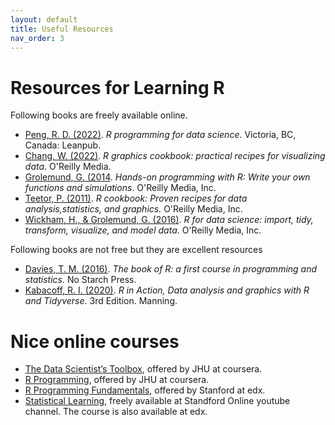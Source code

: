 ```yaml
---
layout: default
title: Useful Resources
nav_order: 3
---
```



# Resources for Learning R

Following books are freely available online. 

* [Peng, R. D. (2022)](https://bookdown.org/rdpeng/rprogdatascience). *R programming for data science*. Victoria, BC, Canada: Leanpub.
* [Chang, W. (2022)](https://r-graphics.org/). *R graphics cookbook: practical recipes for visualizing data*. O'Reilly Media.
* [Grolemund, G. (2014](https://rstudio-education.github.io/hopr/). *Hands-on programming with R: Write your own functions and simulations*. O'Reilly Media, Inc.
* [Teetor, P. (2011)](https://rc2e.com/). *R cookbook: Proven recipes for data analysis,statistics, and graphics.* O'Reilly Media, Inc.
* [Wickham, H., & Grolemund, G. (2016)](https://r4ds.had.co.nz/index.html). *R for data science: import, tidy, transform, visualize, and model data*. O'Reilly Media, Inc.

Following books are not free but they are excellent resources

* [Davies, T. M. (2016)](https://www.amazon.com/Book-First-Course-Programming-Statistics/dp/1593276516/ref=sr_1_1?crid=3ALOXKCGYHCFD&keywords=he+book+of+R%3A+a+first+course+in+programming&qid=1675995842&sprefix=davies%2C+t.+m.+2016+%2Caps%2C350&sr=8-1). *The book of R: a first course in programming and statistics.* No Starch Press. 
*  [Kabacoff, R. I. (2020)](https://www.amazon.com/Action-Third-Robert-I-Kabacoff/dp/1617296058/ref=sr_1_5?crid=1NC8XEG3VG5TC&keywords=R+in+Action.+Manning&qid=1675995888&sprefix=he+book+of+r+a+first+course+in+programming%2Caps%2C435&sr=8-5). *R in Action, Data analysis and graphics with R and Tidyverse*. 3rd Edition. Manning. 

# Nice online courses

* [The Data Scientist’s Toolbox](https://www.coursera.org/learn/data-scientists-tools), offered by JHU at coursera.
* [R Programming](https://www.coursera.org/learn/r-programming), offered by JHU at coursera.
* [R Programming Fundamentals](https://learning.edx.org/course/course-v1:StanfordOnline+XFDS112+2T2020/home), offered by Stanford at edx.      
* [Statistical Learning](https://youtube.com/playlist?list=PLoROMvodv4rOzrYsAxzQyHb8n_RWNuS1e), freely available at Standford Online youtube channel. The course is also available at edx.
